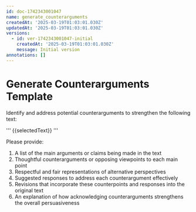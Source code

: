 ```yaml
---
id: doc-1742343001047
name: generate_counterarguments
createdAt: '2025-03-19T01:03:01.030Z'
updatedAt: '2025-03-19T01:03:01.030Z'
versions:
  - id: ver-1742343001047-initial
    createdAt: '2025-03-19T01:03:01.030Z'
    message: Initial version
annotations: []
---
```

# Generate Counterarguments Template

Identify and address potential counterarguments to strengthen the following text:

'''
{{selectedText}}
'''

Please provide:
1. A list of the main arguments or claims being made in the text
2. Thoughtful counterarguments or opposing viewpoints to each main point
3. Respectful and fair representations of alternative perspectives
4. Suggested responses to address each counterargument effectively
5. Revisions that incorporate these counterpoints and responses into the original text
6. An explanation of how acknowledging counterarguments strengthens the overall persuasiveness 
